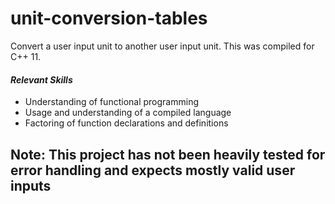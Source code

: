 # unit-conversion-tables
Convert a user input unit to another user input unit.
This was compiled for C++ 11.

#### *Relevant Skills*
* Understanding of functional programming
* Usage and understanding of a compiled language
* Factoring of function declarations and definitions


## **Note**: This project has not been heavily tested for error handling and expects mostly valid user inputs
